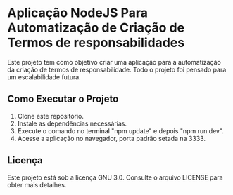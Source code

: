 # Aplicação NodeJS Para Automatização de Criação de Termos de responsabilidades 

Este projeto tem como objetivo criar uma aplicação para a automatização da criação de termos de responsabilidade. Todo o projeto foi pensado para um escalabilidade futura.

## Como Executar o Projeto

1. Clone este repositório.
2. Instale as dependências necessárias.
3. Execute o comando no terminal "npm update" e depois "npm run dev".
4. Acesse a aplicação no navegador, porta padrão setada na 3333.

## Licença

Este projeto está sob a licença GNU 3.0. Consulte o arquivo LICENSE para obter mais detalhes.
